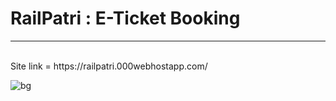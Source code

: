 # RailPatri : E-Ticket Booking
<hr/>
<br/>
Site link = https://railpatri.000webhostapp.com/

![bg](https://user-images.githubusercontent.com/79451162/196846563-eb9093be-48e1-4c01-8d31-960bd4975096.jpg)
